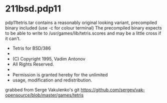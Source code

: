 # 211bsd.pdp11

pdp11tetris.tar contains a reasonably original looking variant, precompiled binary included (use -c for colour terminal)
The precompiled binary expects to be able to write to /usr/games/lib/tetris.scores and may be a little cross if it can't.

 * Tetris for BSD/386
 *
 * (C) Copyright 1995, Vadim Antonov
 * All Rights Reserved.
 *
 * Permission is granted hereby for the unlimited
 * usage, modification and redistribution.

grabbed from Serge Vakulenko's git 
https://github.com/sergev/vak-opensource/blob/master/games/tetris
